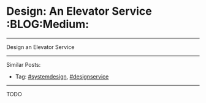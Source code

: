 # Design: An Elevator Service     :BLOG:Medium:


---

Design an Elevator Service  

---

Similar Posts:  
-   Tag: [#systemdesign](https://brain.dennyzhang.com/tag/systemdesign), [#designservice](https://brain.dennyzhang.com/tag/designservice)

---

TODO